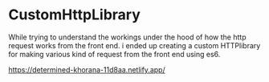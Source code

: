 # CustomHttpLibrary

While trying to understand the workings under the hood of how the http request works from the front end.
i ended up creating a custom HTTPlibrary for making various kind of request from the front end using es6.


https://determined-khorana-11d8aa.netlify.app/
